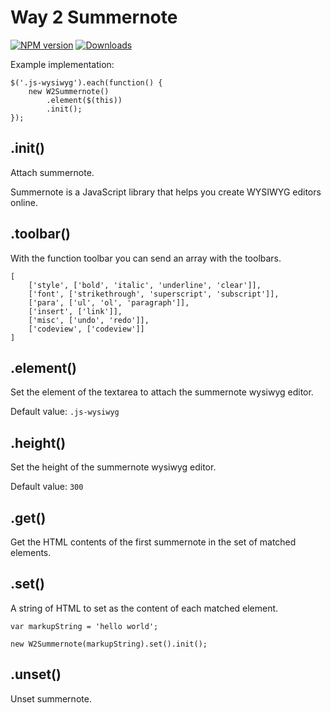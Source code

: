 # Way 2 Summernote

[![NPM version][npm-image]][npm-url] [![Downloads][downloads-image]][npm-url]

Example implementation:

```
$('.js-wysiwyg').each(function() {
    new W2Summernote()
        .element($(this))
        .init();
});
```

## .init()

Attach summernote.

Summernote is a JavaScript library that helps you create WYSIWYG editors online.

## .toolbar()

With the function toolbar you can send an array with the toolbars.

```
[
    ['style', ['bold', 'italic', 'underline', 'clear']],
    ['font', ['strikethrough', 'superscript', 'subscript']],
    ['para', ['ul', 'ol', 'paragraph']],
    ['insert', ['link']],
    ['misc', ['undo', 'redo']],
    ['codeview', ['codeview']]
]
```

## .element()

Set the element of the textarea to attach the summernote wysiwyg editor.

Default value:
`.js-wysiwyg`

## .height()

Set the height of the summernote wysiwyg editor.

Default value:
`300`

## .get()

Get the HTML contents of the first summernote in the set of matched elements.

## .set()

A string of HTML to set as the content of each matched element.

```
var markupString = 'hello world';

new W2Summernote(markupString).set().init();
```

## .unset()

Unset summernote.


[downloads-image]: https://img.shields.io/npm/dm/way2web-summernote.svg
[npm-url]: https://www.npmjs.com/package/way2web-summernote
[npm-image]: https://img.shields.io/npm/v/way2web-summernote.svg
